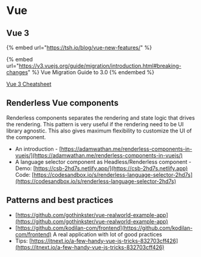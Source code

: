 # Vue

## Vue 3

{% embed url="https://tsh.io/blog/vue-new-features/" %}

{% embed url="https://v3.vuejs.org/guide/migration/introduction.html#breaking-changes" %}
Vue Migration Guide to 3.0
{% endembed %}

[Vue 3 Cheatsheet](https://www.vuemastery.com/pdf/Vue-3-Cheat-Sheet.pdf)

## Renderless Vue components

Renderless components separates the rendering and state logic that drives the rendering. This pattern is very useful if the rendering need to be UI library agnostic. This also gives maximum flexibility to customize the UI of the component.

* An introduction - [https://adamwathan.me/renderless-components-in-vuejs/](https://adamwathan.me/renderless-components-in-vuejs/)
* A language selector component as Headless/Renderless component - Demo: [https://csb-2hd7s.netlify.app/](https://csb-2hd7s.netlify.app) Code: [https://codesandbox.io/s/renderless-language-selector-2hd7s](https://codesandbox.io/s/renderless-language-selector-2hd7s) 

## Patterns and best practices

* [https://github.com/gothinkster/vue-realworld-example-app](https://github.com/gothinkster/vue-realworld-example-app) 
* [https://github.com/kodilan-com/frontend](https://github.com/kodilan-com/frontend) A real application with lot of good practices
* Tips: [https://itnext.io/a-few-handy-vue-js-tricks-832703cff426](https://itnext.io/a-few-handy-vue-js-tricks-832703cff426)
